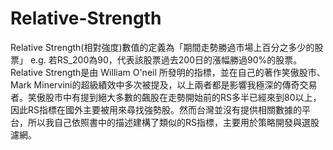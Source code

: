# Relative-Strength
Relative Strength(相對強度)數值的定義為「期間走勢勝過市場上百分之多少的股票」 e.g. 若RS_200為90，代表該股票過去200日的漲幅勝過90%的股票。
Relative Strength是由 William O'neil 所發明的指標，並在自己的著作笑傲股市、Mark Minervini的超級績效中多次被提及，以上兩者都是影響我極深的傳奇交易者。笑傲股市中有提到絕大多數的飆股在走勢開始前的RS多半已經來到80以上，因此RS指標在國外主要被用來尋找強勢股。然而台灣並沒有提供相關數據的平台，所以我自己依照書中的描述建構了類似的RS指標，主要用於策略開發與選股濾網。
